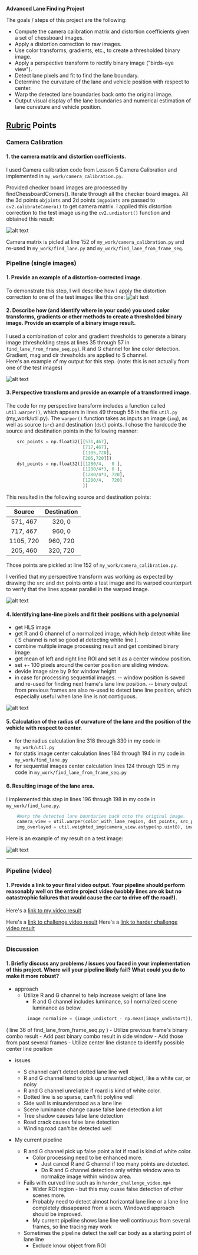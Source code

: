 **Advanced Lane Finding Project**

The goals / steps of this project are the following:

* Compute the camera calibration matrix and distortion coefficients given a set of chessboard images.
* Apply a distortion correction to raw images.
* Use color transforms, gradients, etc., to create a thresholded binary image.
* Apply a perspective transform to rectify binary image ("birds-eye view").
* Detect lane pixels and fit to find the lane boundary.
* Determine the curvature of the lane and vehicle position with respect to center.
* Warp the detected lane boundaries back onto the original image.
* Output visual display of the lane boundaries and numerical estimation of lane curvature and vehicle position.

[//]: # (Image References)

[image1]: ./output_images/undistort_output.png "Undistorted"
[image2]: ./output_images/undistort_straight_lines1.png "Road Transformed"
[image3]: ./output_images/binary_combo_test6.jpg "Binary Example"
[image4]: ./output_images/warped_straight_lines1.jpg "Warp Example"
[image5]: ./output_images/color_fit_lines_test1.jpg "Fit Visual"
[image6]: ./output_images/output_test1.jpg "Output"
[video1]: ./output_videos/project_video_processed.mp4 "Video"

## [Rubric](https://review.udacity.com/#!/rubrics/571/view) Points

### Camera Calibration

#### 1.  the camera matrix and distortion coefficients. 
I used Camera calibration code from Lesson 5 Camera Calibration and implemented in `my_work/camera_calibration.py`.

Provided checker board images are processed by findChessboardCorners().
Iterate through all the checker board images.
All the 3d points `objpints` and 2d points `imgpoints` are passed to `cv2.calibrateCamera()` to get camera matrix. I applied this distortion correction to the test image using the `cv2.undistort()` function and obtained this result: 

![alt text][image1]

Camera matrix is picled at line 152 of `my_work/camera_calibration.py` and re-used in `my_work/find_lane.py` and `my_work/find_lane_from_frame_seq`.

### Pipeline (single images)

#### 1. Provide an example of a distortion-corrected image.

To demonstrate this step, I will describe how I apply the distortion correction to one of the test images like this one:
![alt text][image2]

#### 2. Describe how (and identify where in your code) you used color transforms, gradients or other methods to create a thresholded binary image.  Provide an example of a binary image result.

I used a combination of color and gradient thresholds to generate a binary image (thresholding steps at lines 35 through 57 in `find_lane_from_frame_seq.py`).
R and G channel for line color detection.
Gradient, mag and dir thresholds are applied to S channel.   
Here's an example of my output for this step.  (note: this is not actually from one of the test images)

![alt text][image3]

#### 3. Perspective transform and provide an example of a transformed image.

The code for my perspective transform includes a function called `util.warper()`, which appears in lines 49 through 56 in the file `util.py` (my_work/util.py).  The `warper()` function takes as inputs an image (`img`), as well as source (`src`) and destination (`dst`) points.  I chose the hardcode the source and destination points in the following manner:
```python
    src_points = np.float32([[571,467],
                             [717,467],
                             [1105,720],
                             [205,720]])
    dst_points = np.float32([[1280/4,   0 ],
                             [1280/4*3, 0 ],
                             [1280/4*3, 720],
                             [1280/4,   720]
                             ])
```

This resulted in the following source and destination points:

| Source        | Destination   | 
|:-------------:|:-------------:| 
| 571, 467      | 320, 0        | 
| 717, 467      | 960, 0        |
| 1105, 720     | 960, 720      |
| 205, 460      | 320, 720      |

Those points are pickled at line 152 of `my_work/camera_calibration.py`.

I verified that my perspective transform was working as expected by drawing the `src` and `dst` points onto a test image and its warped counterpart to verify that the lines appear parallel in the warped image.

![alt text][image4]

#### 4. Identifying lane-line pixels and fit their positions with a polynomial

- get HLS image
- get R and G channel of a normalized image, which help detect white line ( S channel is not so good at detecting white line ).
- combine multiple image processing result and get combined binary image
- get mean of left and right line ROI and set it as a center window position.
- set +- 100 pixels around the center position are sliding window.
- devide image size by 9 for window height
- in case for processing sequential images.
-- window position is saved and re-used for finding next frame's lane line position.
-- binary output from previous frames are also re-used to detect lane line position, which especially useful when lane line is not contiguous.

![alt text][image5]

#### 5. Calculation of the radius of curvature of the lane and the position of the vehicle with respect to center.

- for the radius calculation
  line 318 through 330 in my code in `my_work/util.py`
- for statis image center calculation
  lines 184 through 194 in my code in `my_work/find_lane.py`
- for sequential images center calculation
  lines 124 through 125 in my code in `my_work/find_lane_from_frame_seq.py`

#### 6. Resulting image of the lane area.

I implemented this step in lines 196 through 198 in my code in `my_work/find_lane.py`.
```python
    #Warp the detected lane boundaries back onto the original image.
    camera_view = util.warper(color_with_lane_region, dst_points, src_points )
    img_overlayed = util.weighted_img(camera_view.astype(np.uint8), image_undistort )
```
Here is an example of my result on a test image:

![alt text][image6]

---

### Pipeline (video)

#### 1. Provide a link to your final video output.  Your pipeline should perform reasonably well on the entire project video (wobbly lines are ok but no catastrophic failures that would cause the car to drive off the road!).

Here's a [link to my video result](./output_videos/project_video_processed.mp4)

Here's a [link to challenge video result](./output_videos/challenge_video_processed.mp4.mp4)
Here's a [link to harder challenge video result](./output_videos/harder_challenge_video_processed.mp4)


---

### Discussion

#### 1. Briefly discuss any problems / issues you faced in your implementation of this project.  Where will your pipeline likely fail?  What could you do to make it more robust?

- approach
    - Utilize R and G channel to help increase weight of lane line
        - R and G channel includes luminance, so I normalized scene luminance as below.
```python
        image_normalize = (image_undistort - np.mean(image_undistort))/np.std(image_undistort)*32+128
```
( line 36 of find_lane_from_frame_seq.py )
    - Utilize previous frame's binary combo result
        - Add past binary combo result in side window
        - Add those from past several frames
    - Utilize center line distance to identify possible center line position

- issues
    - S channel can't detect dotted lane line well
    - R and G channel tend to pick up unwanted object, like a white car, or noisy
    - R and G channel unreliable if roard is kind of white color.
    - Dotted line is so sparse, can't fit polyline well
    - Side wall is misunderstood as a lane line
    - Scene luminance change cause false lane detection a lot
    - Tree shadow causes false lane detection
    - Road crack causes false lane detection
    - Winding road can't be detected well


- My current pipeline
    - R and G channel pick up false point a lot if road is kind of white color.
        - Color processing need to be enhanced more.
            - Just cancel R and G channel if too many points are detected.
            - Do R and G channel detection only within window area to normalize image within window area.
    - Fails with curved line such as in `harder_challenge_video.mp4`
        - Wider ROI region - but this may cuase false detection of other scenes more.
        - Probably need to detect almost horizontal lane line or a lane line completely dissapeared from a seen. Windowed approach should be improved.
        - My current pipeline shows lane line well continuous from several frames, so line tracing may work
    - Sometimes the pipeline detect the self car body as a starting point of lane line
        - Exclude know object from ROI

